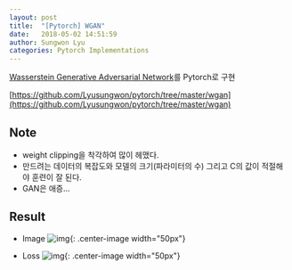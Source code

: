 ```yaml
---
layout: post
title:  "[Pytorch] WGAN"
date:   2018-05-02 14:51:59
author: Sungwon Lyu
categories: Pytorch Implementations
---
```


[Wasserstein Generative Adversarial Network](https://lyusungwon.github.io/dl/2018/03/12/wgan.html)를 Pytorch로 구현

[https://github.com/Lyusungwon/pytorch/tree/master/wgan](https://github.com/Lyusungwon/pytorch/tree/master/wgan)

## Note 
- weight clipping을 착각하여 많이 헤맸다.
- 만드려는 데이터의 복잡도와 모델의 크기(파라미터의 수) 그리고 C의 값이 적절해야 훈련이 잘 된다.
- GAN은 애증...

## Result
- Image
![img](/assets/images/wganpy1.png){: .center-image width="50px"}

- Loss
![img](/assets/images/wganpy2.png){: .center-image width="50px"}

